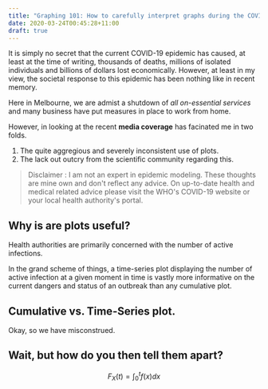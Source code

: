 ```yaml
---
title: "Graphing 101: How to carefully interpret graphs during the COVID-19 outbreak"
date: 2020-03-24T00:45:28+11:00
draft: true
---
```


It is simply no secret that the current COVID-19 epidemic has caused, at least at the time of writing, thousands of deaths, millions of isolated individuals and billions of dollars lost economically. However, at least in my view, the societal response to this epidemic has been nothing like in recent memory.

Here in Melbourne, we are admist a shutdown of *all on-essential services* and many business have put measures in place to work from home. 


However, in looking at the recent **media coverage** has facinated me in two folds.

1. The quite aggregious and severely inconsistent use of plots.
2. The lack out outcry from the scientific community regarding this.  

> Disclaimer : I am not an expert in epidemic modeling.
> These thoughts are mine own and don't reflect any advice. 
> On up-to-date health and medical related advice please visit 
> the WHO's COVID-19 website or your local health authority's portal. 


## Why is are plots useful?

Health authorities are primarily concerned with the number of active infections. 

In the grand scheme of things, a time-series plot displaying the number of active infection at a given moment in time is vastly more informative on the current dangers and status of an outbreak than any cumulative plot. 


## Cumulative vs. Time-Series plot. 

Okay, so we have misconstrued. 

## Wait, but how do you then tell them apart? 



$$F_X(t) = \int_{0}^{t} f(x) dx$$
